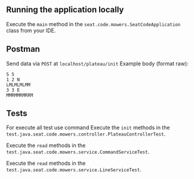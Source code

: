 ## Running the application locally

Execute the `main` method in the `seat.code.mowers.SeatCodeApplication` class from your IDE.

## Postman
Send data via `POST` at `localhost/plateau/init`
Example body (format raw):
```shell
5 5
1 2 N
LMLMLMLMM
3 3 E
MMRMMRMRRM
```

## Tests
For execute all test use command
Execute the `init` methods in the `test.java.seat.code.mowers.controller.PlateauControllerTest`.

Execute the `read` methods in the `test.java.seat.code.mowers.service.CommandServiceTest`.

Execute the `read` methods in the `test.java.seat.code.mowers.service.LineServiceTest`.


